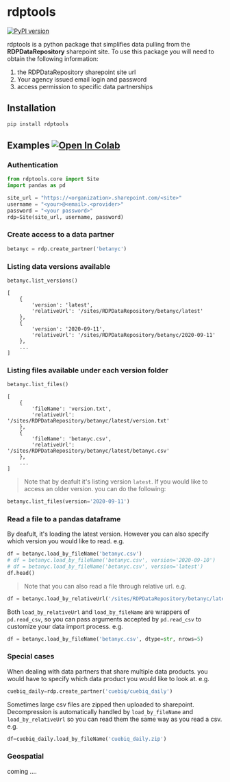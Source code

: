 # rdptools 
[![PyPI version](https://badge.fury.io/py/rdptools.svg)](https://badge.fury.io/py/rdptools)

rdptools is a python package that simplifies data pulling from the **RDPDataRepository** sharepoint site. To use this package you will need to obtain the following information:

1. the RDPDataRepository sharepoint site url
2. Your agency issued email login and password
3. access permission to specific data partnerships

## Installation
```bash 
pip install rdptools
```

## Examples [![Open In Colab](https://colab.research.google.com/assets/colab-badge.svg)](https://colab.research.google.com/github/MODA-NYC/db-recovery-data-partnership/blob/master/examples/example_data_import.ipynb)

### Authentication

```python
from rdptools.core import Site
import pandas as pd

site_url = "https://<organization>.sharepoint.com/<site>"
username = "<your>@<email>.<provider>"
password = "<your password>"
rdp=Site(site_url, username, password)
```

### Create access to a data partner

```python
betanyc = rdp.create_partner('betanyc')
```

### Listing data versions available

```python
betanyc.list_versions()
```

    [
        {
            'version': 'latest',
            'relativeUrl': '/sites/RDPDataRepository/betanyc/latest'
        },
        {
            'version': '2020-09-11',
            'relativeUrl': '/sites/RDPDataRepository/betanyc/2020-09-11'
        },
        ...
    ]

### Listing files available under each version folder

```python
betanyc.list_files()
```

    [
        {
            'fileName': 'version.txt',
            'relativeUrl': '/sites/RDPDataRepository/betanyc/latest/version.txt'
        },
        {
            'fileName': 'betanyc.csv',
            'relativeUrl': '/sites/RDPDataRepository/betanyc/latest/betanyc.csv'
        },
        ...
    ]

> Note that by deafult it's listing version `latest`. If you would like to access an older version. you can do the following:

```python
betanyc.list_files(version='2020-09-11')
```

### Read a file to a pandas dataframe

By deafult, it's loading the latest version. However you can also specify which version you would like to read. e.g.

```python
df = betanyc.load_by_fileName('betanyc.csv')
# df = betanyc.load_by_fileName('betanyc.csv', version='2020-09-10')
# df = betanyc.load_by_fileName('betanyc.csv', version='latest')
df.head()
```

> Note that you can also read a file through relative url. e.g.

```python
df = betanyc.load_by_relativeUrl('/sites/RDPDataRepository/betanyc/latest/betanyc.csv')
```

Both `load_by_relativeUrl` and `load_by_fileName` are wrappers of `pd.read_csv`, so you can pass arguments accepted by `pd.read_csv` to customize your data import process. e.g.

```python
df = betanyc.load_by_fileName('betanyc.csv', dtype=str, nrows=5)
```

### Special cases

When dealing with data partners that share multiple data products. you would have to specify which data product you would like to look at. e.g.

```python
cuebiq_daily=rdp.create_partner('cuebiq/cuebiq_daily')
```

Sometimes large csv files are zipped then uploaded to sharepoint. Decompression is automatically handled by `load_by_fileName` and `load_by_relativeUrl` so you can read them the same way as you read a csv. e.g.

```python
df=cuebiq_daily.load_by_fileName('cuebiq_daily.zip')
```

### Geospatial

coming ....
